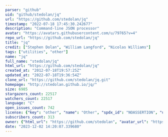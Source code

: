 ```yaml
---
parser: "github"
uid: "github/stedolan/jq"
url: "https://github.com/stedolan/jq"
timestamp: "2022-07-18 17:45:30.242677"
description: "Command-line JSON processor"
avatar: "https://avatars.githubusercontent.com/u/79765?v=4"
repo_url: "https://github.com/stedolan/jq"
title: "jq"
credit: ["Stephen Dolan", "William Langford", "Nicolas Williams"]
tags: ["utilities", "other"]
name: "jq"
full_name: "stedolan/jq"
html_url: "https://github.com/stedolan/jq"
created_at: "2012-07-18T19:57:25Z"
updated_at: "2022-07-18T19:36:54Z"
clone_url: "https://github.com/stedolan/jq.git"
homepage: "http://stedolan.github.io/jq/"
size: 6985
stargazers_count: 22517
watchers_count: 22517
language: "C"
open_issues_count: 742
license: {"key": "other", "name": "Other", "spdx_id": "NOASSERTION", "url": null, "node_id": "MDc6TGljZW5zZTA="}
subscribers_count: 313
owner: {"html_url": "https://github.com/stedolan", "avatar_url": "https://avatars.githubusercontent.com/u/79765?v=4", "login": "stedolan", "type": "User"}
date: "2023-12-02 14:20:07.339680"
---
```

